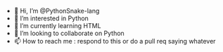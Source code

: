 - 👋 Hi, I’m @PythonSnake-lang
- 👀 I’m interested in Python
- 🌱 I’m currently learning HTML
- 💞️ I’m looking to collaborate on Python
- 📫 How to reach me : respond to this or do a pull req saying whatever

<!---
PythonSnake-lang/PythonSnake-lang is a ✨ special ✨ repository because its `README.md` (this file) appears on your GitHub profile.
You can click the Preview link to take a look at your changes.
--->
